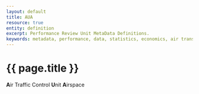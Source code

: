 ```yaml
---
layout: default
title: AUA
resource: true
entity: definition
excerpt: Performance Review Unit MetaData Definitions.
keywords: metadata, performance, data, statistics, economics, air transport, flights, europe, cost efficiency
---
```

# {{ page.title }}

**A**ir Traffic Control **U**nit **A**irspace